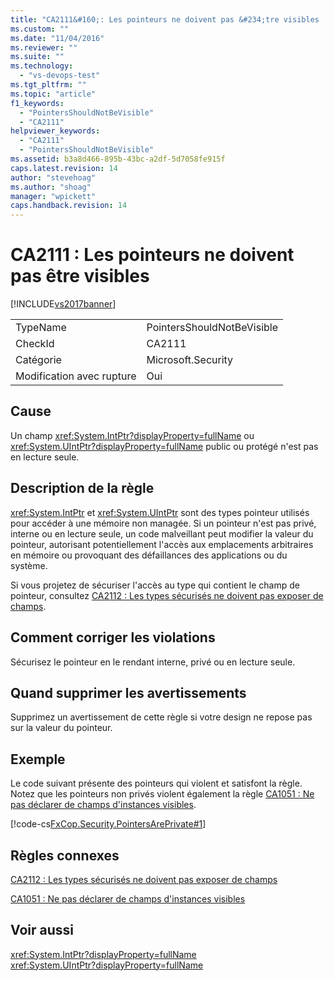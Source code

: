 ```yaml
---
title: "CA2111&#160;: Les pointeurs ne doivent pas &#234;tre visibles | Microsoft Docs"
ms.custom: ""
ms.date: "11/04/2016"
ms.reviewer: ""
ms.suite: ""
ms.technology: 
  - "vs-devops-test"
ms.tgt_pltfrm: ""
ms.topic: "article"
f1_keywords: 
  - "PointersShouldNotBeVisible"
  - "CA2111"
helpviewer_keywords: 
  - "CA2111"
  - "PointersShouldNotBeVisible"
ms.assetid: b3a8d466-895b-43bc-a2df-5d7058fe915f
caps.latest.revision: 14
author: "stevehoag"
ms.author: "shoag"
manager: "wpickett"
caps.handback.revision: 14
---
```

# CA2111&#160;: Les pointeurs ne doivent pas &#234;tre visibles
[!INCLUDE[vs2017banner](../code-quality/includes/vs2017banner.md)]

|||  
|-|-|  
|TypeName|PointersShouldNotBeVisible|  
|CheckId|CA2111|  
|Catégorie|Microsoft.Security|  
|Modification avec rupture|Oui|  
  
## Cause  
 Un champ <xref:System.IntPtr?displayProperty=fullName> ou <xref:System.UIntPtr?displayProperty=fullName> public ou protégé n'est pas en lecture seule.  
  
## Description de la règle  
 <xref:System.IntPtr> et <xref:System.UIntPtr> sont des types pointeur utilisés pour accéder à une mémoire non managée.  Si un pointeur n'est pas privé, interne ou en lecture seule, un code malveillant peut modifier la valeur du pointeur, autorisant potentiellement l'accès aux emplacements arbitraires en mémoire ou provoquant des défaillances des applications ou du système.  
  
 Si vous projetez de sécuriser l'accès au type qui contient le champ de pointeur, consultez [CA2112 : Les types sécurisés ne doivent pas exposer de champs](../code-quality/ca2112-secured-types-should-not-expose-fields.md).  
  
## Comment corriger les violations  
 Sécurisez le pointeur en le rendant interne, privé ou en lecture seule.  
  
## Quand supprimer les avertissements  
 Supprimez un avertissement de cette règle si votre design ne repose pas sur la valeur du pointeur.  
  
## Exemple  
 Le code suivant présente des pointeurs qui violent et satisfont la règle.  Notez que les pointeurs non privés violent également la règle [CA1051 : Ne pas déclarer de champs d'instances visibles](../code-quality/ca1051-do-not-declare-visible-instance-fields.md).  
  
 [!code-cs[FxCop.Security.PointersArePrivate#1](../code-quality/codesnippet/CSharp/ca2111-pointers-should-not-be-visible_1.cs)]  
  
## Règles connexes  
 [CA2112 : Les types sécurisés ne doivent pas exposer de champs](../code-quality/ca2112-secured-types-should-not-expose-fields.md)  
  
 [CA1051 : Ne pas déclarer de champs d'instances visibles](../code-quality/ca1051-do-not-declare-visible-instance-fields.md)  
  
## Voir aussi  
 <xref:System.IntPtr?displayProperty=fullName>   
 <xref:System.UIntPtr?displayProperty=fullName>